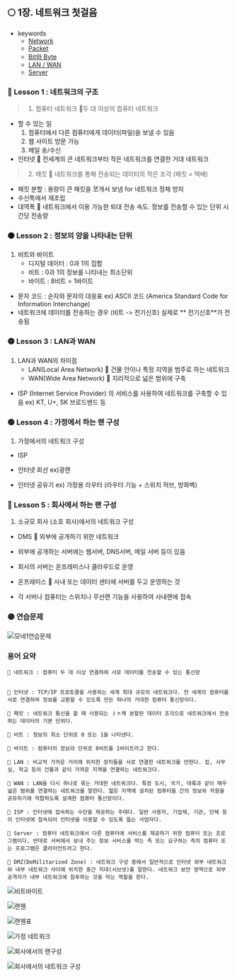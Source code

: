 ## 🌕 1장. 네트워크 첫걸음

- keywords
  - [Network](#-lesson-1--네트워크의-구조)
  - [Packet](#-lesson-1--네트워크의-구조)
  - [Bit와 Byte](#-lesson-2--정보의-양을-나타내는-단위)
  - [LAN / WAN](#-lesson-3--lan과-wan)
  - [Server](#-lesson-4--가정에서-하는-랜-구성)

### 🔴 Lesson 1 : 네트워크의 구조

> 1. 컴퓨터 네트워크 📍두 대 이상의 컴퓨터 네트워크

- 할 수 있는 일
  1.  컴퓨터에서 다른 컴퓨터에게 데이터(파일)을 보낼 수 있음
  2.  웹 사이트 방문 가능
  3.  메일 송/수신
- 인터넷 📍 전세계의 큰 네트워크부터 작은 네트워크를 연결한 거대 네트워크

> 2. 패킷 📍 네트워크를 통해 전송되는 데이터의 작은 조각 (패킷 = 택배)

- 패킷 분할 : 용량이 큰 패킷을 쪼개서 보냄 for 네트워크 정체 방지
- 수신특에서 재조립
- 대역폭 📍 네트워크에서 이용 가능한 퇴대 전송 속도. 정보를 전송할 수 있는 단위 시간당 전송량

### 🟠 Lesson 2 : 정보의 양을 나타내는 단위

1. 비트와 바이트
   - 디지털 데이터 : 0과 1의 집합
   - 비트 : 0과 1의 정보를 나타내는 최소단위
   - 바이트 : 8비트 = 1바이트

- 문자 코드 : 순자와 문자의 대응표 ex) ASCII 코드 (America Standard Code for Information Interchange)
- 네트워크에 데이터를 전송하는 경우 (비트 -> 전기신호) 실제로 ** 전기신호**가 전송됨

### 🟡 Lesson 3 : LAN과 WAN

1. LAN과 WAN의 차이점
   - LAN(Local Area Network) 📍 건물 안이나 특정 지역을 범주로 하는 네트워크
   - WAN(Wide Area Network) 📍 지리적으로 넓은 범위에 구축

- ISP (Internet Service Provider) 의 서비스를 사용하여 네트워크를 구축할 수 있음 ex) KT, U+, SK 브로드밴드 등

### 🟢 Lesson 4 : 가정에서 하는 랜 구성

1. 가정에서의 네트워크 구성

- ISP

- 인터넷 회선 ex)광랜

- 인터넷 공유기 ex) 가정용 라우터 (라우터 기능 + 스위치 허브, 방화벽)

### 🔵 Lesson 5 : 회사에서 하는 랜 구성

1. 소규모 회사 (소호 회사)에서의 네트워크 구성

- DMS 📍 외부에 공개하기 위한 네트워크
- 외부에 공개하는 서버에는 웹서버, DNS서버, 메일 서버 등이 있음

- 회사의 서버는 온프레미스나 클라우드로 운영
- 온프레미스 📍 사내 또는 데이터 센터에 서버를 두고 운영하는 것
- 각 서버나 컴퓨터는 스위치나 무선랜 기능을 사용하여 사내랜에 접속

### 🟣 연습문제

![모네1연습문제](https://github.com/SoobinJung1013/cs-study/blob/main/images/%EB%AA%A8%EB%84%A4%EC%97%B0%EC%8A%B5%EB%AC%B8%EC%A0%9C1.jpeg)

### 용어 요약

    🔹 네트워크 : 컴퓨터 두 대 이상 연결하여 서로 데이터를 전송할 수 있는 통신망


    🔹 인터넷 : TCP/IP 프로토콜을 사용하는 세계 최대 규모의 네트워크다. 전 세계의 컴퓨터를 서로 연결하여 정보를 교환할 수 있도록 만든 하나의 거대한 컴퓨터 통신망이다.

    🔹 패킷 : 네트워크 통신을 할 때 사용되는 ㅏㅈ께 분할된 데이터 조각으로 네트워크에서 전송하는 데이터의 기본 단위다.

    🔹 비트 : 정보의 최소 단위로 0 또는 1을 나타낸다.

    🔹 바이트 : 컴퓨터의 정보랴 단위로 8비트를 1바이트라고 한다.

    🔹 LAN : 비교적 가까운 거리에 위치한 장치들을 서로 연결한 네트워크를 만한다. 집, 사무실, 학교 등의 건물과 같이 가까운 지역을 연결하는 네트워크다.

    🔹 WAN : LAN을 다시 하나로 묶는 거대한 네트워크다. 특정 도시, 국가, 대륙과 같이 매우 넓은 범위를 연결하는 네트워크를 말한다. 얿은 지역에 설치된 컴퓨터들 간의 정보와 자원을 공유하기에 적합하도록 설계한 컴퓨터 통신망이다.

    🔹 ISP : 인터넷에 접속하는 수단을 제공하는 주테다. 일반 사용자, 기업체, 기관, 단체 등이 인터넷에 접속되어 인터넷을 이용할 수 있도록 돕는 사업자다.

    🔹 Server : 컴퓨터 네트워크에서 다른 컴퓨터에 서비스를 제공하기 위한 컴퓨터 또는 프로그램이다. 반대로 서버에서 보내 주는 정보 서비스를 박는 측 또는 요구하는 측의 컴퓨터 또는 프로그램은 클라이언트라고 한다.

    🔹 DMZ(DeMilitarized Zone) : 네트워크 구성 중에서 일반적으로 인터넷 외부 네트워크와 내부 네트워크 사이에 위치한 중간 지대(서브넷)를 말한다. 네트워크 보안 영역으로 외부 공격자가 내부 네트워크에 침투하는 것을 막는 역할을 한다.

<!--[모두의 네트워크1](https://github.com/SoobinJung1013/cs-study/blob/main/images/%EB%AA%A8%EB%91%90%EC%9D%98%20%EB%84%A4%ED%8A%B8%EC%9B%8C%ED%81%AC-1.jpg)
![모두의 네트워크2](https://github.com/SoobinJung1013/cs-study/blob/main/images/%EB%AA%A8%EB%91%90%EC%9D%98%20%EB%84%A4%ED%8A%B8%EC%9B%8C%ED%81%AC-2.jpg)
![모두의 네트워크3](https://github.com/SoobinJung1013/cs-study/blob/main/images/%EB%AA%A8%EB%91%90%EC%9D%98%20%EB%84%A4%ED%8A%B8%EC%9B%8C%ED%81%AC-3.jpg)

도스 공격 구현
디도스 공격 오픈소스
리눅스
-->

![비트바이트](https://github.com/SoobinJung1013/cs-study/blob/main/images/%EB%B9%84%ED%8A%B8%EB%B0%94%EC%9D%B4%ED%8A%B8.jpeg)

![랜웬](https://github.com/SoobinJung1013/cs-study/blob/main/images/%EB%9E%9C%EC%99%A0.jpeg)

![랜웬표](https://github.com/SoobinJung1013/cs-study/blob/main/images/%EB%9E%9C%EC%9B%AC%ED%91%9C.jpeg)

![가정 네트워크](https://github.com/SoobinJung1013/cs-study/blob/main/images/%EA%B0%80%EC%A0%95%20%EB%84%A4%ED%8A%B8%EC%9B%8C%ED%81%AC.jpeg)

![회사에서의 랜구성](https://github.com/SoobinJung1013/cs-study/blob/main/images/%ED%9A%8C%EC%82%AC%EC%97%90%EC%84%9C%EC%9D%98%EB%9E%9C%EA%B5%AC%EC%84%B1.jpeg)

![회사에서의 네트워크 구성](https://github.com/SoobinJung1013/cs-study/blob/main/images/%ED%9A%8C%EC%82%AC%EC%97%90%EC%84%9C%EC%9D%98%20%EB%84%A4%ED%8A%B8%EC%9B%8C%ED%81%AC%20%EA%B5%AC%EC%84%B1.jpeg)
